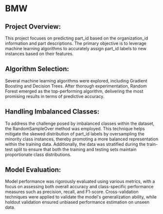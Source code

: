 # BMW
## Project Overview:

This project focuses on predicting part_id based on the organization_id information and part descriptions. The primary objective is to leverage machine learning algorithms to accurately assign part_id labels to new instances based on their features.

## Algorithm Selection:

Several machine learning algorithms were explored, including Gradient Boosting and Decision Trees. After thorough experimentation, Random Forest emerged as the top-performing algorithm, delivering the most promising results in terms of predictive accuracy.

## Handling Imbalanced Classes:

To address the challenge posed by imbalanced classes within the dataset, the RandomSampleOver method was employed. This technique helps mitigate the skewed distribution of part_id labels by oversampling the minority class instances, thereby promoting a more balanced representation within the training data. Additionally, the data was stratified during the train-test split to ensure that both the training and testing sets maintain proportionate class distributions.

## Model Evaluation:

Model performance was rigorously evaluated using various metrics, with a focus on assessing both overall accuracy and class-specific performance measures such as precision, recall, and F1-score. Cross-validation techniques were applied to validate the model's generalization ability, while holdout validation ensured unbiased performance estimation on unseen data.

